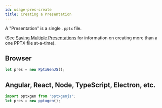 ```yaml
---
id: usage-pres-create
title: Creating a Presentation
---
```

A "Presentation" is a single `.pptx` file.

(See [Saving Multiple Presentations](/PptxGenJS/docs/usage-saving.html#saving-multiple-presentations) for information
on creating more than a one PPTX file at-a-time).

## Browser
```javascript
let pres = new PptxGenJS();
```

## Angular, React, Node, TypeScript, Electron, etc.
```typescript
import pptxgen from "pptxgenjs";
let pres = new pptxgen();
```

